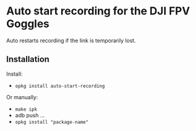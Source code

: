 # Auto start recording for the DJI FPV Goggles

Auto restarts recording if the link is temporarily lost.

## Installation

Install:
- `opkg install auto-start-recording`


Or manually:
- `make ipk`
- adb push ...
- `opkg install "package-name"`

